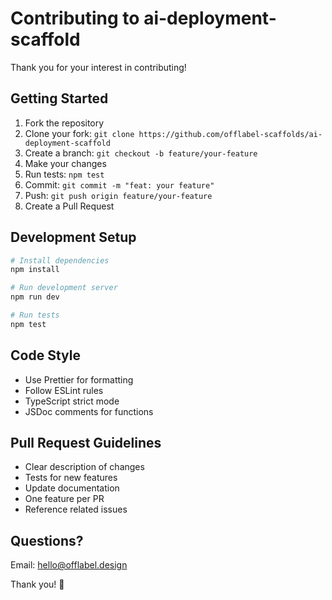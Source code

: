 # Contributing to ai-deployment-scaffold

Thank you for your interest in contributing!

## Getting Started

1. Fork the repository
2. Clone your fork: `git clone https://github.com/offlabel-scaffolds/ai-deployment-scaffold`
3. Create a branch: `git checkout -b feature/your-feature`
4. Make your changes
5. Run tests: `npm test`
6. Commit: `git commit -m "feat: your feature"`
7. Push: `git push origin feature/your-feature`
8. Create a Pull Request

## Development Setup

```bash
# Install dependencies
npm install

# Run development server
npm run dev

# Run tests
npm test
```

## Code Style

- Use Prettier for formatting
- Follow ESLint rules
- TypeScript strict mode
- JSDoc comments for functions

## Pull Request Guidelines

- Clear description of changes
- Tests for new features
- Update documentation
- One feature per PR
- Reference related issues

## Questions?

Email: hello@offlabel.design

Thank you! 🙏
